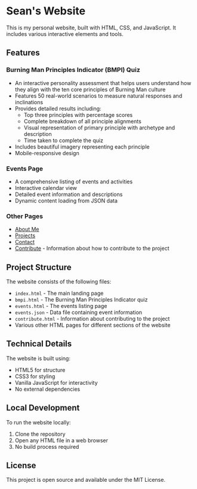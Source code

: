 # Sean's Website

This is my personal website, built with HTML, CSS, and JavaScript. It includes various interactive elements and tools.

## Features

### Burning Man Principles Indicator (BMPI) Quiz
- An interactive personality assessment that helps users understand how they align with the ten core principles of Burning Man culture
- Features 50 real-world scenarios to measure natural responses and inclinations
- Provides detailed results including:
  - Top three principles with percentage scores
  - Complete breakdown of all principle alignments
  - Visual representation of primary principle with archetype and description
  - Time taken to complete the quiz
- Includes beautiful imagery representing each principle
- Mobile-responsive design

### Events Page
- A comprehensive listing of events and activities
- Interactive calendar view
- Detailed event information and descriptions
- Dynamic content loading from JSON data

### Other Pages
- [About Me](about.html)
- [Projects](projects.html)
- [Contact](contact.html)
- [Contribute](contribute.html) - Information about how to contribute to the project

## Project Structure

The website consists of the following files:
- `index.html` - The main landing page
- `bmpi.html` - The Burning Man Principles Indicator quiz
- `events.html` - The events listing page
- `events.json` - Data file containing event information
- `contribute.html` - Information about contributing to the project
- Various other HTML pages for different sections of the website

## Technical Details

The website is built using:
- HTML5 for structure
- CSS3 for styling
- Vanilla JavaScript for interactivity
- No external dependencies

## Local Development

To run the website locally:
1. Clone the repository
2. Open any HTML file in a web browser
3. No build process required

## License

This project is open source and available under the MIT License.